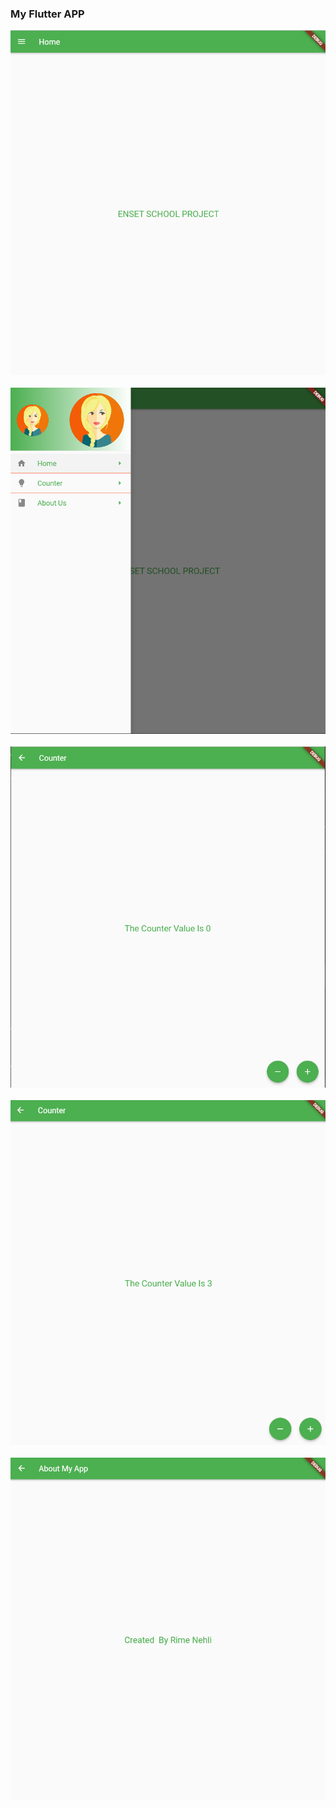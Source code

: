 <h3>My Flutter APP</h3>
<img src="screenshot1.PNG"/>
<br></br>
<img src="screenshot2.PNG"/>
<br></br>
<img src="screenshot3.PNG"/>
<br></br>
<img src="screenshot4.PNG"/>
<br></br>
<img src="screenshot5.PNG"/>
